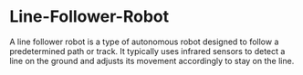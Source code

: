 # Line-Follower-Robot
A line follower robot is a type of autonomous robot designed to follow a predetermined path or track. It typically uses infrared sensors to detect a line on the ground and adjusts its movement accordingly to stay on the line. 
